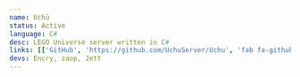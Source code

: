 ```yaml
---
name: Uchū
status: Active
language: C#
desc: LEGO Universe server written in C#
links: [['GitHub', 'https://github.com/UchuServer/Uchu', 'fab fa-github'], ['Community Discord', 'https://discord.gg/EFuTB8XZSV', 'fab fa-discord']]
devs: Encry, zaop, Jett
---
```

